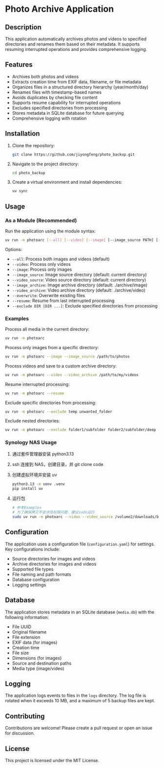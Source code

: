 # Photo Archive Application

## Description

This application automatically archives photos and videos to specified directories and renames them based on their metadata. It supports resuming interrupted operations and provides comprehensive logging.

## Features

- Archives both photos and videos
- Extracts creation time from EXIF data, filename, or file metadata
- Organizes files in a structured directory hierarchy (year/month/day)
- Renames files with timestamp-based names
- Avoids duplicates by checking file content
- Supports resume capability for interrupted operations
- Excludes specified directories from processing
- Stores metadata in SQLite database for future querying
- Comprehensive logging with rotation

## Installation

1. Clone the repository:

   ```bash
   git clone https://github.com/jiyongfeng/photo_backup.git
   ```

2. Navigate to the project directory:

   ```bash
   cd photo_backup
   ```

3. Create a virtual environment and install dependencies:

   ```bash
   uv sync
   ```

## Usage

### As a Module (Recommended)

Run the application using the module syntax:

```bash
uv run -m photoarc [--all] [--video] [--image] [--image_source PATH] [--video_source PATH] [--image_archive PATH] [--video_archive PATH] [--overwrite] [--resume] [--exclude DIR [DIR ...]]
```

Options:

- `--all`: Process both images and videos (default)
- `--video`: Process only videos
- `--image`: Process only images
- `--image_source`: Image source directory (default: current directory)
- `--video_source`: Video source directory (default: current directory)
- `--image_archive`: Image archive directory (default: ./archive/image)
- `--video_archive`: Video archive directory (default: ./archive/video)
- `--overwrite`: Overwrite existing files
- `--resume`: Resume from last interrupted processing
- `--exclude DIR [DIR ...]`: Exclude specified directories from processing

### Examples

Process all media in the current directory:

```bash
uv run -m photoarc
```

Process only images from a specific directory:

```bash
uv run -m photoarc --image --image_source /path/to/photos
```

Process videos and save to a custom archive directory:

```bash
uv run -m photoarc --video --video_archive /path/to/my/videos
```

Resume interrupted processing:

```bash
uv run -m photoarc --resume
```

Exclude specific directories from processing:

```bash
uv run -m photoarc --exclude temp unwanted_folder
```

Exclude nested directories:

```bash
uv run -m photoarc --exclude folder1/subfolder folder2/subfolder/deep
```

### Synology NAS Usage

1. 通过套件管理器安装 python3.13

1. ssh 连接到 NAS，创建目录，并 git clone code
1. 创建虚拟环境并安装 uv

   ```bash
   python3.13 -m venv .venv
   pip install uv
   ```

1. 运行包

   ```bash
   # 参考Examples
   # 为了确保拷贝不会涉及权限问题，建议sudo运行
   sudo uv run -m photoarc --video --video_source /volume2/downloads/backup/homevideo --video_archive /volume1/video
   ```

## Configuration

The application uses a configuration file (`configuration.yaml`) for settings. Key configurations include:

- Source directories for images and videos
- Archive directories for images and videos
- Supported file types
- File naming and path formats
- Database configuration
- Logging settings

## Database

The application stores metadata in an SQLite database (`media.db`) with the following information:

- File UUID
- Original filename
- File extension
- EXIF data (for images)
- Creation time
- File size
- Dimensions (for images)
- Source and destination paths
- Media type (image/video)

## Logging

The application logs events to files in the `logs` directory. The log file is rotated when it exceeds 10 MB, and a maximum of 5 backup files are kept.

## Contributing

Contributions are welcome! Please create a pull request or open an issue for discussion.

## License

This project is licensed under the MIT License.
